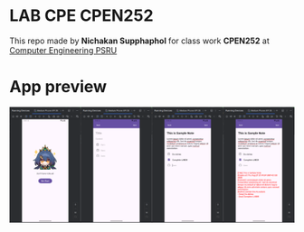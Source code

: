 
# LAB CPE CPEN252
This repo made by **Nichakan Supphaphol** for class work **CPEN252** at [Computer Engineering PSRU](https://cpe.psru.ac.th)

# App preview
![preview](/src/sample.png)
